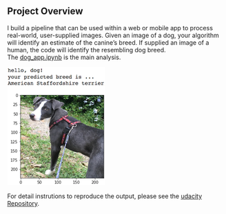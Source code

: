 [//]: # (Image References)

[image1]: ./images/sample_dog_output.png "Sample Output"



## Project Overview

I build a pipeline that can be used within a web or mobile app to process real-world, user-supplied images.  Given an image of a dog, your algorithm will identify an estimate of the canine’s breed.  If supplied an image of a human, the code will identify the resembling dog breed.  
The [dog_app.ipynb](https://github.com/AlexanderCYchu/Dog-Breed-Classifier/blob/master/dog_app.ipynb) is the main analysis.

![Sample Output][image1]

For detail instrutions to reproduce the output, please see the [udacity Repository](https://github.com/udacity/dog-project).
